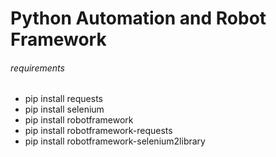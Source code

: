 # Python Automation and Robot Framework
###### requirements 
* pip install requests
* pip install selenium
* pip install robotframework
* pip install robotframework-requests
* pip install robotframework-selenium2library
